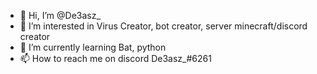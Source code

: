 - 👋 Hi, I’m @De3asz_
- 👀 I’m interested in Virus Creator, bot creator, server minecraft/discord creator
- 🌱 I’m currently learning Bat, python
- 📫 How to reach me on discord De3asz_#6261

<!---
De3asz/De3asz is a ✨ special ✨ repository because its `README.md` (this file) appears on your GitHub profile.
You can click the Preview link to take a look at your changes.
--->
